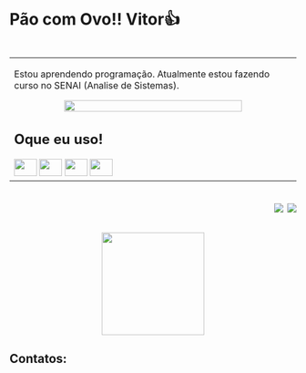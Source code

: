 <h1>Pão com Ovo!! Vitor👍<h1>
<p align="right">
<table width="100%">
<tr><td valign="top" width="50%">
<p>
Estou aprendendo programação. Atualmente estou fazendo curso no SENAI (Analise de Sistemas).
</p>
  <div align="center">
    <img width="80%" loading="lazy" src="https://github.com/vitor273/vitor273/blob/main/watermarked-68839a9e-f3e8-4694-af93-9572d3b6ebc1.gif?raw=true">
  </div>
    <h2>Oque eu uso!</h2>
    <img src="https://cdn.jsdelivr.net/gh/devicons/devicon@latest/icons/php/php-original.svg" width="40" height="30" />
    <img src="https://cdn.jsdelivr.net/gh/devicons/devicon@latest/icons/csharp/csharp-original.svg" width="40" height="30" />
    <img src="https://cdn.jsdelivr.net/gh/devicons/devicon@latest/icons/visualstudio/visualstudio-original.svg" width="40" height="30" />
    <img src="https://cdn.jsdelivr.net/gh/devicons/devicon@latest/icons/vscode/vscode-original.svg" width="40" height="30" />
</td></tr>
</table>
</p>

<p align="right">
<img src="https://views.whatilearened.today/views/github/vitor273/views.svg"> <a href="https://github.com/vitor273/"><img src="https://img.shields.io/github/followers/vitor273?color=%234CC61E&label=GitHub%20Followers%20%3A"/></a>
</p>
<div>
  <div align="center">
    <img height="180em" src="https://github-readme-stats.vercel.app/api?username=vitor273&show_icons=true&theme=transparent" >
  </div>
</div>
<h2>Contatos:</h2>
<div align="center"> 
</div>
